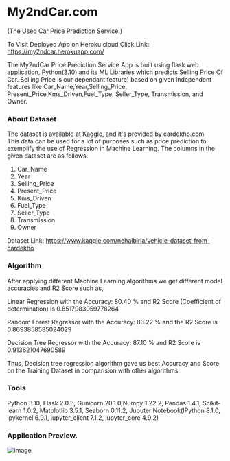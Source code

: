# My2ndCar.com 
(The Used Car Price Prediction Service.)

To Visit Deployed App on Heroku cloud Click Link: https://my2ndcar.herokuapp.com/

The My2ndCar Price Prediction Service App is built using flask web application, Python(3.10) and its ML Libraries which predicts Selling Price Of Car.
Selling Price is our dependant feature) based on given independent features like Car_Name,Year,Selling_Price, Present_Price,Kms_Driven,Fuel_Type, Seller_Type, Transmission, and Owner. 

### About Dataset
The dataset is available at Kaggle, and it's provided by cardekho.com  
This data can be used for a lot of purposes such as price prediction to exemplify the use of Regression in Machine Learning.
The columns in the given dataset are as follows:
1. Car_Name
2. Year
3. Selling_Price
4. Present_Price
5. Kms_Driven
6. Fuel_Type
7. Seller_Type
8. Transmission
9. Owner

Dataset Link: https://www.kaggle.com/nehalbirla/vehicle-dataset-from-cardekho

### Algorithm 

After applying different Machine Learning algorithms we get different model accuracies and R2 Score such as,

Linear Regression with the Accuracy: 80.40 % and R2 Score (Coefficient of determination) is 0.8517983059778264

Random Forest Regressor with the Accuracy: 83.22 % and the R2 Score is 0.8693858585024029

Decision Tree Regressor with the Accuracy: 87.10 % and R2 Score is 0.913621047690589 

Thus, Decision tree regression algorithm gave us best Accuracy and Score on the Training Dataset in comparision with other algorithms.

### Tools 

Python 3.10, Flask 2.0.3, Gunicorn 20.1.0,Numpy 1.22.2, Pandas 1.4.1, Scikit-learn 1.0.2, Matplotlib 3.5.1, Seaborn 0.11.2, Juputer Notebook(IPython 8.1.0, ipykernel 6.9.1, jupyter_client 7.1.2, jupyter_core 4.9.2)

### Application Preview.

![image](https://user-images.githubusercontent.com/86619476/157186601-7f0db898-06ad-4a93-9fc6-a8ccf5d3b81f.png)


